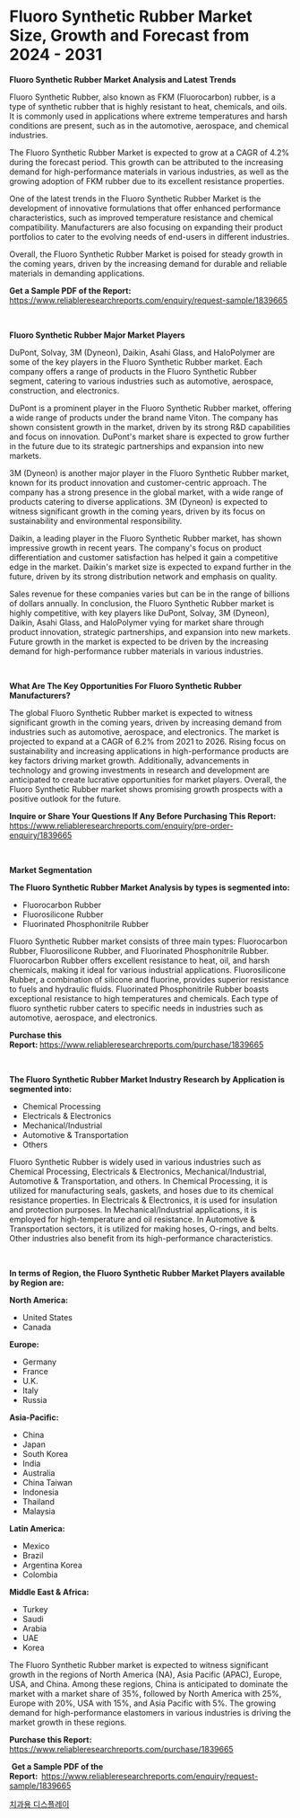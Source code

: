 <p><h1>Fluoro Synthetic Rubber Market Size, Growth and Forecast from 2024 - 2031</h1></p><p><strong>Fluoro Synthetic Rubber Market Analysis and Latest Trends</strong></p>
<p><p>Fluoro Synthetic Rubber, also known as FKM (Fluorocarbon) rubber, is a type of synthetic rubber that is highly resistant to heat, chemicals, and oils. It is commonly used in applications where extreme temperatures and harsh conditions are present, such as in the automotive, aerospace, and chemical industries.</p><p>The Fluoro Synthetic Rubber Market is expected to grow at a CAGR of 4.2% during the forecast period. This growth can be attributed to the increasing demand for high-performance materials in various industries, as well as the growing adoption of FKM rubber due to its excellent resistance properties.</p><p>One of the latest trends in the Fluoro Synthetic Rubber Market is the development of innovative formulations that offer enhanced performance characteristics, such as improved temperature resistance and chemical compatibility. Manufacturers are also focusing on expanding their product portfolios to cater to the evolving needs of end-users in different industries.</p><p>Overall, the Fluoro Synthetic Rubber Market is poised for steady growth in the coming years, driven by the increasing demand for durable and reliable materials in demanding applications.</p></p>
<p><strong>Get a Sample PDF of the Report:&nbsp;</strong> <a href="https://www.reliableresearchreports.com/enquiry/request-sample/1839665">https://www.reliableresearchreports.com/enquiry/request-sample/1839665</a></p>
<p>&nbsp;</p>
<p><strong>Fluoro Synthetic Rubber Major Market Players</strong></p>
<p><p>DuPont, Solvay, 3M (Dyneon), Daikin, Asahi Glass, and HaloPolymer are some of the key players in the Fluoro Synthetic Rubber market. Each company offers a range of products in the Fluoro Synthetic Rubber segment, catering to various industries such as automotive, aerospace, construction, and electronics.</p><p>DuPont is a prominent player in the Fluoro Synthetic Rubber market, offering a wide range of products under the brand name Viton. The company has shown consistent growth in the market, driven by its strong R&D capabilities and focus on innovation. DuPont's market share is expected to grow further in the future due to its strategic partnerships and expansion into new markets.</p><p>3M (Dyneon) is another major player in the Fluoro Synthetic Rubber market, known for its product innovation and customer-centric approach. The company has a strong presence in the global market, with a wide range of products catering to diverse applications. 3M (Dyneon) is expected to witness significant growth in the coming years, driven by its focus on sustainability and environmental responsibility.</p><p>Daikin, a leading player in the Fluoro Synthetic Rubber market, has shown impressive growth in recent years. The company's focus on product differentiation and customer satisfaction has helped it gain a competitive edge in the market. Daikin's market size is expected to expand further in the future, driven by its strong distribution network and emphasis on quality.</p><p>Sales revenue for these companies varies but can be in the range of billions of dollars annually. In conclusion, the Fluoro Synthetic Rubber market is highly competitive, with key players like DuPont, Solvay, 3M (Dyneon), Daikin, Asahi Glass, and HaloPolymer vying for market share through product innovation, strategic partnerships, and expansion into new markets. Future growth in the market is expected to be driven by the increasing demand for high-performance rubber materials in various industries.</p></p>
<p>&nbsp;</p>
<p><strong>What Are The Key Opportunities For Fluoro Synthetic Rubber Manufacturers?</strong></p>
<p><p>The global Fluoro Synthetic Rubber market is expected to witness significant growth in the coming years, driven by increasing demand from industries such as automotive, aerospace, and electronics. The market is projected to expand at a CAGR of 6.2% from 2021 to 2026. Rising focus on sustainability and increasing applications in high-performance products are key factors driving market growth. Additionally, advancements in technology and growing investments in research and development are anticipated to create lucrative opportunities for market players. Overall, the Fluoro Synthetic Rubber market shows promising growth prospects with a positive outlook for the future.</p></p>
<p><strong>Inquire or Share Your Questions If Any Before Purchasing This Report:</strong> <a href="https://www.reliableresearchreports.com/enquiry/pre-order-enquiry/1839665">https://www.reliableresearchreports.com/enquiry/pre-order-enquiry/1839665</a></p>
<p>&nbsp;</p>
<p><strong>Market Segmentation</strong></p>
<p><strong>The Fluoro Synthetic Rubber Market Analysis by types is segmented into:</strong></p>
<p><ul><li>Fluorocarbon Rubber</li><li>Fluorosilicone Rubber</li><li>Fluorinated Phosphonitrile Rubber</li></ul></p>
<p><p>Fluoro Synthetic Rubber market consists of three main types: Fluorocarbon Rubber, Fluorosilicone Rubber, and Fluorinated Phosphonitrile Rubber. Fluorocarbon Rubber offers excellent resistance to heat, oil, and harsh chemicals, making it ideal for various industrial applications. Fluorosilicone Rubber, a combination of silicone and fluorine, provides superior resistance to fuels and hydraulic fluids. Fluorinated Phosphonitrile Rubber boasts exceptional resistance to high temperatures and chemicals. Each type of fluoro synthetic rubber caters to specific needs in industries such as automotive, aerospace, and electronics.</p></p>
<p><strong>Purchase this Report:&nbsp;</strong><a href="https://www.reliableresearchreports.com/purchase/1839665">https://www.reliableresearchreports.com/purchase/1839665</a></p>
<p>&nbsp;</p>
<p><strong>The Fluoro Synthetic Rubber Market Industry Research by Application is segmented into:</strong></p>
<p><ul><li>Chemical Processing</li><li>Electricals & Electronics</li><li>Mechanical/Industrial</li><li>Automotive & Transportation</li><li>Others</li></ul></p>
<p><p>Fluoro Synthetic Rubber is widely used in various industries such as Chemical Processing, Electricals & Electronics, Mechanical/Industrial, Automotive & Transportation, and others. In Chemical Processing, it is utilized for manufacturing seals, gaskets, and hoses due to its chemical resistance properties. In Electricals & Electronics, it is used for insulation and protection purposes. In Mechanical/Industrial applications, it is employed for high-temperature and oil resistance. In Automotive & Transportation sectors, it is utilized for making hoses, O-rings, and belts. Other industries also benefit from its high-performance characteristics.</p></p>
<p>&nbsp;</p>
<p><strong>In terms of Region, the Fluoro Synthetic Rubber Market Players available by Region are:</strong></p>
<p>
    <p> <strong> North America: </strong>
        <ul>
            <li>United States</li>
            <li>Canada</li>
        </ul>
        </p> 
    <p> <strong> Europe: </strong>
        <ul>
            <li>Germany</li>
            <li>France</li>
            <li>U.K.</li>
            <li>Italy</li>
            <li>Russia</li>
        </ul>
        </p> 
    <p> <strong> Asia-Pacific: </strong>
        <ul>
            <li>China</li>
            <li>Japan</li>
            <li>South Korea</li>
            <li>India</li>
            <li>Australia</li>
            <li>China Taiwan</li>
            <li>Indonesia</li>
            <li>Thailand</li>
            <li>Malaysia</li>
        </ul>
        </p> 
    <p> <strong> Latin America: </strong>
        <ul>
            <li>Mexico</li>
            <li>Brazil</li>
            <li>Argentina Korea</li>
            <li>Colombia</li>
        </ul>
        </p> 
    <p> <strong> Middle East & Africa: </strong>
        <ul>
            <li>Turkey</li>
            <li>Saudi</li>
            <li>Arabia</li>
            <li>UAE</li>
            <li>Korea</li>
        </ul>
    </p>
    </p>
<p><p>The Fluoro Synthetic Rubber market is expected to witness significant growth in the regions of North America (NA), Asia Pacific (APAC), Europe, USA, and China. Among these regions, China is anticipated to dominate the market with a market share of 35%, followed by North America with 25%, Europe with 20%, USA with 15%, and Asia Pacific with 5%. The growing demand for high-performance elastomers in various industries is driving the market growth in these regions.</p></p>
<p><strong>Purchase this Report: </strong><a href="https://www.reliableresearchreports.com/purchase/1839665">https://www.reliableresearchreports.com/purchase/1839665</a></p>
<p>&nbsp;<strong>Get a Sample PDF of the Report:&nbsp;&nbsp;</strong><a href="https://www.reliableresearchreports.com/enquiry/request-sample/1839665">https://www.reliableresearchreports.com/enquiry/request-sample/1839665</a></p>
<p><strong></strong></p>
<p><p><a href="https://medium.com/@joehodytkiewicz980/%EC%B9%98%EA%B3%BC-%EC%A0%84%EC%8B%9C-%EC%8B%9C%EC%9E%A5-%EA%B2%BD%EC%9F%81-%EB%B6%84%EC%84%9D-%EC%8B%9C%EC%9E%A5-%EB%8F%99%ED%96%A5-%EB%B0%8F-2031%EB%85%84%EA%B9%8C%EC%A7%80-%EC%98%88%EC%B8%A1-0915f793e824">치과용 디스플레이</a></p></p>